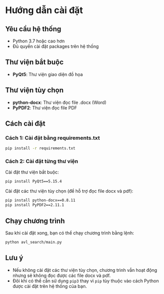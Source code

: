 # Hướng dẫn cài đặt

## Yêu cầu hệ thống

- Python 3.7 hoặc cao hơn
- Đủ quyền cài đặt packages trên hệ thống

## Thư viện bắt buộc

- **PyQt5**: Thư viện giao diện đồ họa

## Thư viện tùy chọn

- **python-docx**: Thư viện đọc file .docx (Word)
- **PyPDF2**: Thư viện đọc file PDF

## Cách cài đặt

### Cách 1: Cài đặt bằng requirements.txt

```bash
pip install -r requirements.txt
```

### Cách 2: Cài đặt từng thư viện

Cài đặt thư viện bắt buộc:

```bash
pip install PyQt5==5.15.4
```

Cài đặt các thư viện tùy chọn (để hỗ trợ đọc file docx và pdf):

```bash
pip install python-docx==0.8.11
pip install PyPDF2==2.11.1
```

## Chạy chương trình

Sau khi cài đặt xong, bạn có thể chạy chương trình bằng lệnh:

```bash
python avl_search/main.py
```

## Lưu ý

- Nếu không cài đặt các thư viện tùy chọn, chương trình vẫn hoạt động nhưng sẽ không đọc được các file docx và pdf.
- Đôi khi có thể cần sử dụng `pip3` thay vì `pip` tùy thuộc vào cách Python được cài đặt trên hệ thống của bạn.
